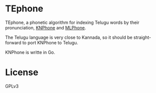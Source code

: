 # TEphone

TEphone, a phonetic algorithm for indexing Telugu words by their pronunciation, [KNPhone][1] and [MLPhone][2].

[1]: https://github.com/knadh/knphone
[2]: https://github.com/knadh/mlphone

The Telugu language is very close to Kannada, so it should be straight-forward to port KNPhone to Telugu.

KNPhone is writte in Go.

# License

GPLv3